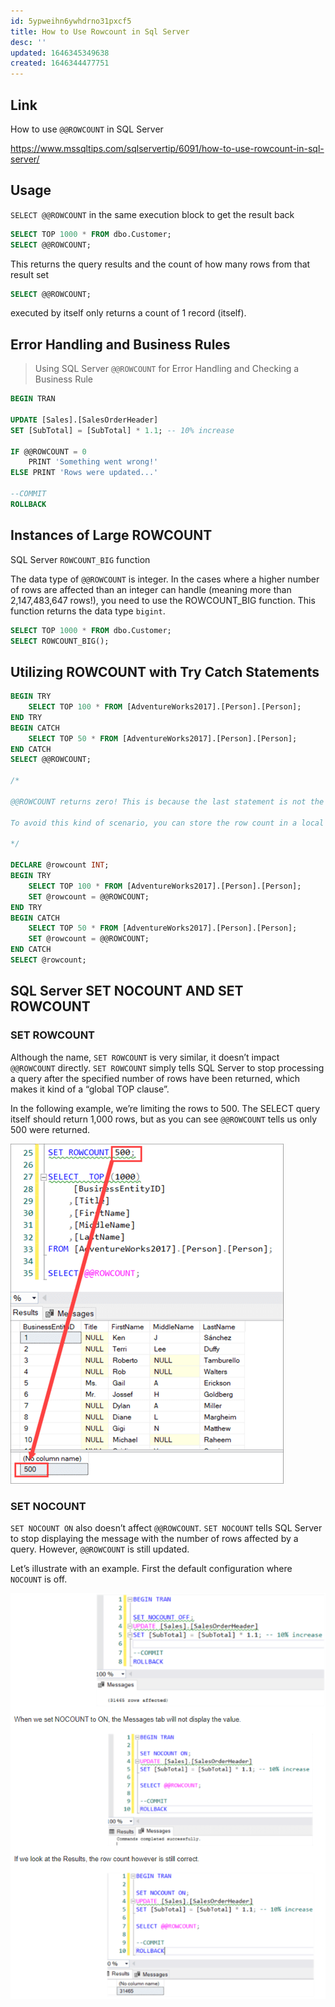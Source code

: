 ```yaml
---
id: 5ypweihn6ywhdrno31pxcf5
title: How to Use Rowcount in Sql Server
desc: ''
updated: 1646345349638
created: 1646344477751
---
```


## Link

How to use `@@ROWCOUNT` in SQL Server

<https://www.mssqltips.com/sqlservertip/6091/how-to-use-rowcount-in-sql-server/>

## Usage

`SELECT @@ROWCOUNT` in the same execution block to get the result back

```sql
SELECT TOP 1000 * FROM dbo.Customer;
SELECT @@ROWCOUNT;
```

This returns the query results and the count of how many rows from that result set

```sql
SELECT @@ROWCOUNT;
```

executed by itself only returns a count of 1 record (itself).

## Error Handling and Business Rules

> Using SQL Server `@@ROWCOUNT` for Error Handling and Checking a Business Rule

```sql
BEGIN TRAN

UPDATE [Sales].[SalesOrderHeader]
SET [SubTotal] = [SubTotal] * 1.1; -- 10% increase

IF @@ROWCOUNT = 0
    PRINT 'Something went wrong!'
ELSE PRINT 'Rows were updated...'

--COMMIT
ROLLBACK
```

## Instances of Large ROWCOUNT

SQL Server `ROWCOUNT_BIG` function

The data type of `@@ROWCOUNT` is integer. In the cases where a higher number of rows are affected than an integer can handle (meaning more than 2,147,483,647 rows!), you need to use the ROWCOUNT_BIG function. This function returns the data type `bigint`.

```sql
SELECT TOP 1000 * FROM dbo.Customer;
SELECT ROWCOUNT_BIG();
```

## Utilizing ROWCOUNT with Try Catch Statements

```sql
BEGIN TRY
    SELECT TOP 100 * FROM [AdventureWorks2017].[Person].[Person];
END TRY
BEGIN CATCH
    SELECT TOP 50 * FROM [AdventureWorks2017].[Person].[Person];
END CATCH
SELECT @@ROWCOUNT;

/*

@@ROWCOUNT returns zero! This is because the last statement is not the SELECT statement from the TRY block (which has been executed), it’s also not the one from the TRY block as it’s the last SELECT in the script. It’s the TRY/CATCH block itself! @@ROWCOUNT returns the affected rows from any statement, even if it’s not DML or a SELECT query.

To avoid this kind of scenario, you can store the row count in a local variable. The script would then look like this:

*/

DECLARE @rowcount INT;
BEGIN TRY
    SELECT TOP 100 * FROM [AdventureWorks2017].[Person].[Person];
    SET @rowcount = @@ROWCOUNT;
END TRY
BEGIN CATCH
    SELECT TOP 50 * FROM [AdventureWorks2017].[Person].[Person];
    SET @rowcount = @@ROWCOUNT;
END CATCH
SELECT @rowcount;

```

## SQL Server SET NOCOUNT AND SET ROWCOUNT

### SET ROWCOUNT

Although the name, `SET ROWCOUNT` is very similar, it doesn’t impact `@@ROWCOUNT` directly. `SET ROWCOUNT` simply tells SQL Server to stop processing a query after the specified number of rows have been returned, which makes it kind of a “global TOP clause”.

In the following example, we’re limiting the rows to 500. The SELECT query itself should return 1,000 rows, but as you can see `@@ROWCOUNT` tells us only 500 were returned.

![SET ROWCOUNT](/assets/images/2022-03-03-14-02-14.png)

### SET NOCOUNT

`SET NOCOUNT ON` also doesn’t affect `@@ROWCOUNT`. `SET NOCOUNT` tells SQL Server to stop displaying the message with the number of rows affected by a query. However, `@@ROWCOUNT` is still updated.

Let’s illustrate with an example. First the default configuration where `NOCOUNT` is off.

![NOCOUNT](/assets/images/2022-03-03-14-03-56.png)
